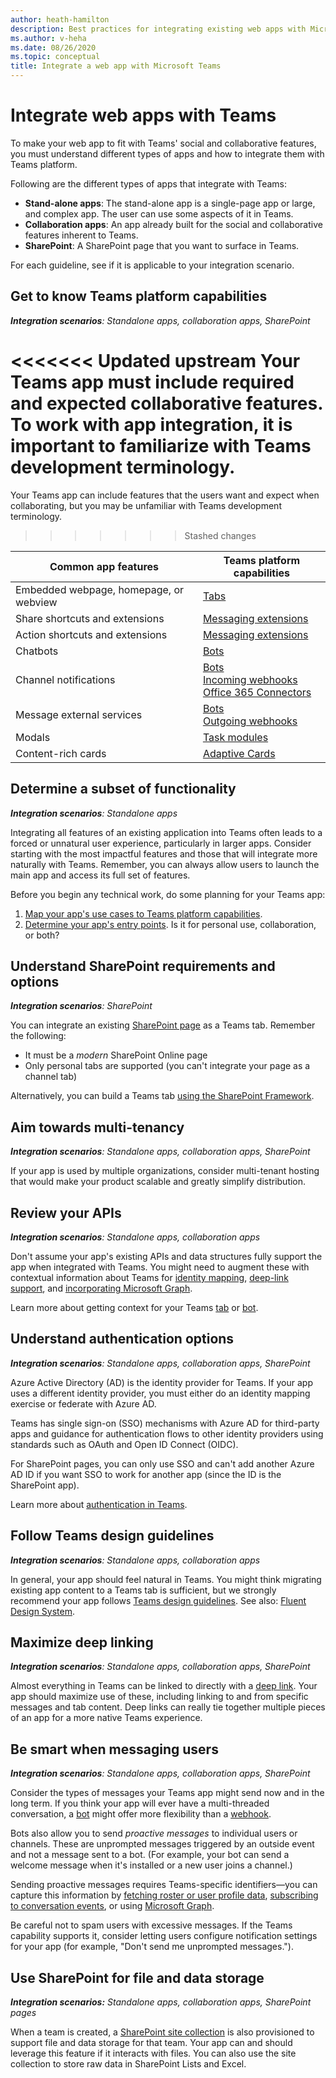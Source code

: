 ```yaml
---
author: heath-hamilton
description: Best practices for integrating existing web apps with Microsoft Teams
ms.author: v-heha
ms.date: 08/26/2020
ms.topic: conceptual
title: Integrate a web app with Microsoft Teams
---
```

# Integrate web apps with Teams

To make your web app to fit with Teams' social and collaborative features, you must understand different types of apps and how to integrate them with Teams platform.

Following are the different types of apps that integrate with Teams: 

* **Stand-alone apps**: The stand-alone app is a single-page app or large, and complex app. The user can use some aspects of it in Teams.
* **Collaboration apps**: An app already built for the social and collaborative features inherent to Teams.
* **SharePoint**: A SharePoint page that you want to surface in Teams.

For each guideline, see if it is applicable to your integration scenario.

## Get to know Teams platform capabilities

***Integration scenarios**: Standalone apps, collaboration apps, SharePoint*

<<<<<<< Updated upstream
Your Teams app must include required and expected collaborative features. To work with app integration, it is important to familiarize with Teams development terminology.
=======
Your Teams app can include features that the users want and expect when collaborating, but you may be unfamiliar with Teams development terminology.
>>>>>>> Stashed changes

|Common app features   |Teams platform capabilities   |
|----------|-----------|
|Embedded webpage, homepage, or webview  |[Tabs](../tabs/what-are-tabs.md)  |
|Share shortcuts and extensions  |[Messaging extensions](../messaging-extensions/what-are-messaging-extensions.md)  |
|Action shortcuts and extensions  |[Messaging extensions](../messaging-extensions/what-are-messaging-extensions.md)  |
|Chatbots  |[Bots](../bots/what-are-bots.md) |
|Channel notifications  |[Bots](../bots/what-are-bots.md)<br/>[Incoming webhooks](../webhooks-and-connectors/what-are-webhooks-and-connectors.md)<br/>[Office 365 Connectors](../webhooks-and-connectors/what-are-webhooks-and-connectors.md)  |
|Message external services  |[Bots](../bots/what-are-bots.md)<br/>[Outgoing webhooks](../webhooks-and-connectors/what-are-webhooks-and-connectors.md)  |
|Modals  |[Task modules](../task-modules-and-cards/what-are-task-modules.md)  |
|Content-rich cards  |[Adaptive Cards](../task-modules-and-cards/what-are-cards.md)  |

## Determine a subset of functionality

***Integration scenarios**: Standalone apps*

Integrating all features of an existing application into Teams often leads to a forced or unnatural user experience, particularly in larger apps. Consider starting with the most impactful features and those that will integrate more naturally with Teams. Remember, you can always allow users to launch the main app and access its full set of features.

Before you begin any technical work, do some planning for your Teams app:

1. [Map your app's use cases to Teams platform capabilities](../concepts/design/map-use-cases.md).
1. [Determine your app's entry points](../concepts/extensibility-points.md). Is it for personal use, collaboration, or both?

## Understand SharePoint requirements and options

***Integration scenarios**: SharePoint*

You can integrate an existing [SharePoint page](https://docs.microsoft.com/MicrosoftTeams/teams-standalone-static-tabs-using-spo-sites) as a Teams tab. Remember the following:

* It must be a *modern* SharePoint Online page
* Only personal tabs are supported (you can't integrate your page as a channel tab)

Alternatively, you can build a Teams tab [using the SharePoint Framework](https://docs.microsoft.com/sharepoint/dev/spfx/integrate-with-teams-introduction).

## Aim towards multi-tenancy

***Integration scenarios**: Standalone apps, collaboration apps, SharePoint*

If your app is used by multiple organizations, consider multi-tenant hosting that would make your product scalable and greatly simplify distribution.

## Review your APIs

***Integration scenarios**: Standalone apps, collaboration apps*

Don't assume your app's existing APIs and data structures fully support the app when integrated with Teams. You might need to augment these with contextual information about Teams for [identity mapping](../concepts/authentication/configure-identity-provider.md), [deep-link support](../concepts/build-and-test/deep-links.md), and [incorporating Microsoft Graph](https://docs.microsoft.com/graph/teams-concept-overview).

Learn more about getting context for your Teams [tab](../tabs/how-to/access-teams-context.md) or [bot](../bots/how-to/get-teams-context.md).

## Understand authentication options

***Integration scenarios**: Standalone apps, collaboration apps, SharePoint*

Azure Active Directory (AD) is the identity provider for Teams. If your app uses a different identity provider, you must either do an identity mapping exercise or federate with Azure AD.

Teams has single sign-on (SSO) mechanisms with Azure AD for third-party apps and guidance for authentication flows to other identity providers using standards such as OAuth and Open ID Connect (OIDC).

For SharePoint pages, you can only use SSO and can't add another Azure AD ID if you want SSO to work for another app (since the ID is the SharePoint app).

Learn more about [authentication in Teams](../concepts/authentication/authentication.md).

## Follow Teams design guidelines

***Integration scenarios**: Standalone apps, collaboration apps*

In general, your app should feel natural in Teams. You might think migrating existing app content to a Teams tab is sufficient, but we strongly recommend your app follows [Teams design guidelines](../concepts/design/understand-use-cases.md). See also: [Fluent Design System](https://fluentsite.z22.web.core.windows.net/).

## Maximize deep linking

***Integration scenarios**: Standalone apps, collaboration apps, SharePoint*

Almost everything in Teams can be linked to directly with a [deep link](../concepts/build-and-test/deep-links.md). Your app should maximize use of these, including linking to and from specific messages and tab content. Deep links can really tie together multiple pieces of an app for a more native Teams experience.

## Be smart when messaging users

***Integration scenarios**: Standalone apps, collaboration apps, SharePoint*

Consider the types of messages your Teams app might send now and in the long term. If you think your app will ever have a multi-threaded conversation, a [bot](../bots/what-are-bots.md) might offer more flexibility than a [webhook](../webhooks-and-connectors/what-are-webhooks-and-connectors.md).

Bots also allow you to send *proactive messages* to individual users or channels. These are unprompted messages triggered by an outside event and not a message sent to a bot. (For example, your bot can send a welcome message when it's installed or a new user joins a channel.) 

Sending proactive messages requires Teams-specific identifiers—you can capture this information by [fetching roster or user profile data](../bots/how-to/get-teams-context.md#fetching-the-roster-or-user-profile), [subscribing to conversation events](../bots/how-to/conversations/subscribe-to-conversation-events.md), or using [Microsoft Graph](https://docs.microsoft.com/graph/teams-proactive-messaging).

Be careful not to spam users with excessive messages. If the Teams capability supports it, consider letting users configure notification settings for your app (for example, "Don't send me unprompted messages.").

## Use SharePoint for file and data storage

***Integration scenarios:** Standalone apps, collaboration apps, SharePoint pages*

When a team is created, a [SharePoint site collection](https://docs.microsoft.com/microsoftteams/sharepoint-onedrive-interact) is also provisioned to support file and data storage for that team. Your app can and should leverage this feature if it interacts with files. You can also use the site collection to store raw data in SharePoint Lists and Excel.
